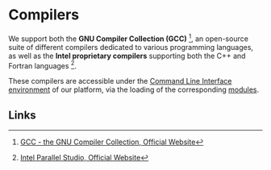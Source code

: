 # Compilers

We support both the **GNU Compiler Collection (GCC)** [^1], an open-source suite of different compilers dedicated to various programming languages, as well as the **Intel proprietary compilers** supporting both the C++ and Fortran languages [^2]. 

These compilers are accessible under the [Command Line Interface environment](../../cli/environment.md) of our platform, via the loading of the corresponding [modules](../../cli/modules.md).

## Links

[^1]: [GCC - the GNU Compiler Collection, Official Website](https://gcc.gnu.org/)

[^2]: [Intel Parallel Studio, Official Website](https://software.intel.com/en-us/parallel-studio-xe)
